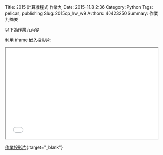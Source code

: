 Title: 2015 計算機程式 作業九
Date: 2015-11/8 2:36
Category: Python
Tags: pelican, publishing
Slug: 2015cp_hw_w9
Authors: 40423250
Summary: 作業九摘要

以下為作業九內容

利用 iframe 嵌入投影片:

<iframe src="40423250_cp_w9_p.html" width="500" height="300"></iframe>

[作業投影片](40423250_cp_w9_p.html){:target="_blank"}

